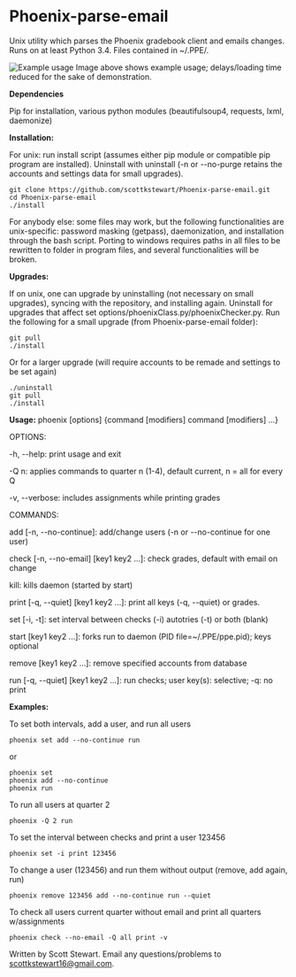 # Phoenix-parse-email
Unix utility which parses the Phoenix gradebook client and emails changes. Runs on at least Python 3.4. Files contained in ~/.PPE/.

![Example usage](http://i.imgur.com/neM2Kb7.gif)
Image above shows example usage; delays/loading time reduced for the sake of demonstration.

**Dependencies**

Pip for installation, various python modules (beautifulsoup4, requests, lxml, daemonize)

**Installation:**

For unix: run install script (assumes either pip module or compatible pip program are installed). Uninstall with uninstall (-n or --no-purge retains the accounts and settings data for small upgrades).
```
git clone https://github.com/scottkstewart/Phoenix-parse-email.git
cd Phoenix-parse-email
./install
```

For anybody else: some files may work, but the following functionalities are unix-specific: password masking (getpass), daemonization, and installation through the bash script. Porting to windows requires paths in all files to be rewritten to folder in program files, and several functionalities will be broken. 



**Upgrades:**

If on unix, one can upgrade by uninstalling (not necessary on small upgrades), syncing with the repository, and installing again. Uninstall for upgrades that affect set options/phoenixClass.py/phoenixChecker.py. Run the following for a small upgrade (from Phoenix-parse-email folder):
```
git pull
./install
```
Or for a larger upgrade (will require accounts to be remade and settings to be set again)
```
./uninstall
git pull
./install
```


**Usage:**
phoenix [options] {command [modifiers] command [modifiers] ...}

OPTIONS:

-h, --help: print usage and exit

-Q n: applies commands to quarter n (1-4), default current, n = all for every Q

-v, --verbose: includes assignments while printing grades

COMMANDS:

add [-n, --no-continue]: add/change users (-n or --no-continue for one user)

check [-n, --no-email] [key1 key2 ...]: check grades, default with email on change

kill: kills daemon (started by start)

print [-q, --quiet] [key1 key2 ...]: print all keys (-q, --quiet) or grades.

set [-i, -t]: set interval between checks (-i) autotries (-t) or both (blank)

start [key1 key2 ...]: forks run to daemon (PID file=~/.PPE/ppe.pid); keys optional

remove [key1 key2 ...]: remove specified accounts from database

run [-q, --quiet] [key1 key2 ...]: run checks; user key(s): selective; -q: no print



**Examples:**

To set both intervals, add a user, and run all users
```
phoenix set add --no-continue run
```
or
```
phoenix set
phoenix add --no-continue
phoenix run
```

To run all users at quarter 2
```
phoenix -Q 2 run
```

To set the interval between checks and print a user 123456
```
phoenix set -i print 123456
```

To change a user (123456)  and run them without output (remove, add again, run)
```
phoenix remove 123456 add --no-continue run --quiet
```

To check all users current quarter without email and print all quarters w/assignments
```
phoenix check --no-email -Q all print -v
```



Written by Scott Stewart. Email any questions/problems to scottkstewart16@gmail.com.
